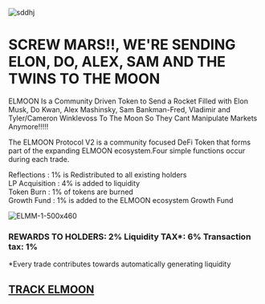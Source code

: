 ![sddhj](https://user-images.githubusercontent.com/91477397/193276084-afcb96c2-fa4a-4c67-b664-d7d0a221d946.png)



<h1>
SCREW MARS!!, WE'RE SENDING ELON, DO, ALEX, SAM AND THE TWINS TO THE MOON</h1>
ELMOON Is a Community Driven Token to Send a Rocket Filled with Elon Musk, Do Kwan, Alex Mashinsky, Sam Bankman-Fred, Vladimir and Tyler/Cameron Winklevoss To The Moon So They Cant Manipulate Markets Anymore!!!!!

The ELMOON Protocol V2 is a community focused DeFi Token that forms part of the expanding ELMOON ecosystem.Four simple functions occur during each trade.

Reflections : 1% is Redistributed to all existing holders<br>
LP Acquisition : 4% is added to liquidity<br>
Token Burn : 1% of tokens are burned<br>
Growth Fund : 1% is added to the ELMOON ecosystem Growth Fund


![ELMM-1-500x460](https://user-images.githubusercontent.com/91477397/193274747-8bfc58f1-83f3-4313-a2c3-6915ccd5f7c3.png)

<h3>REWARDS TO HOLDERS: 2% Liquidity TAX*: 6% Transaction tax: 1%</h3>
*Every trade contributes towards automatically generating liquidity
<h2>
<a href="https://bscscan.com/token/0x8fc7C14969A3b2b687d54050C27A27e12158840B">TRACK ELMOON</a>
</h2>

